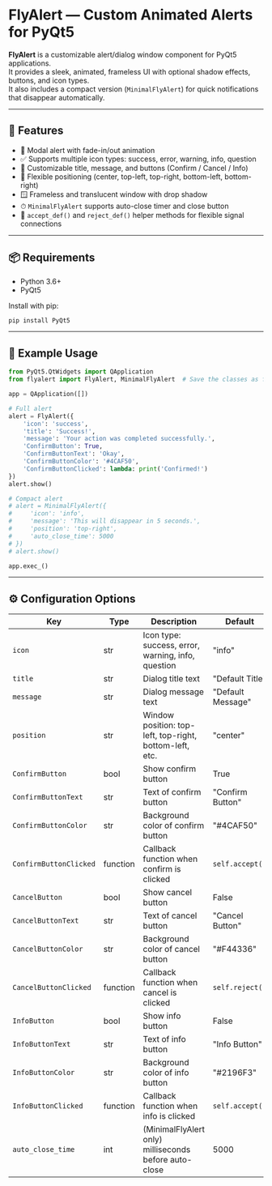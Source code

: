 # FlyAlert — Custom Animated Alerts for PyQt5

**FlyAlert** is a customizable alert/dialog window component for PyQt5 applications.  
It provides a sleek, animated, frameless UI with optional shadow effects, buttons, and icon types.  
It also includes a compact version (`MinimalFlyAlert`) for quick notifications that disappear automatically.

---

## 🚀 Features

- 🔘 Modal alert with fade-in/out animation
- ✅ Supports multiple icon types: success, error, warning, info, question
- 🎨 Customizable title, message, and buttons (Confirm / Cancel / Info)
- 🧭 Flexible positioning (center, top-left, top-right, bottom-left, bottom-right)
- 🪟 Frameless and translucent window with drop shadow
- ⏱ `MinimalFlyAlert` supports auto-close timer and close button
- 🧩 `accept_def()` and `reject_def()` helper methods for flexible signal connections

---

## 📦 Requirements

- Python 3.6+
- PyQt5

Install with pip:

```bash
pip install PyQt5
```

---

## 🧪 Example Usage

```python
from PyQt5.QtWidgets import QApplication
from flyalert import FlyAlert, MinimalFlyAlert  # Save the classes as flyalert.py

app = QApplication([])

# Full alert
alert = FlyAlert({
    'icon': 'success',
    'title': 'Success!',
    'message': 'Your action was completed successfully.',
    'ConfirmButton': True,
    'ConfirmButtonText': 'Okay',
    'ConfirmButtonColor': '#4CAF50',
    'ConfirmButtonClicked': lambda: print('Confirmed!')
})
alert.show()

# Compact alert
# alert = MinimalFlyAlert({
#     'icon': 'info',
#     'message': 'This will disappear in 5 seconds.',
#     'position': 'top-right',
#     'auto_close_time': 5000
# })
# alert.show()

app.exec_()
```

---

## ⚙️ Configuration Options

| Key                    | Type     | Description                                             | Default           |
|------------------------|----------|---------------------------------------------------------|-------------------|
| `icon`                 | str      | Icon type: success, error, warning, info, question      | "info"            |
| `title`                | str      | Dialog title text                                       | "Default Title"   |
| `message`              | str      | Dialog message text                                     | "Default Message" |
| `position`             | str      | Window position: top-left, top-right, bottom-left, etc. | "center"          |
| `ConfirmButton`        | bool     | Show confirm button                                     | True              |
| `ConfirmButtonText`    | str      | Text of confirm button                                  | "Confirm Button"  |
| `ConfirmButtonColor`   | str      | Background color of confirm button                      | "#4CAF50"         |
| `ConfirmButtonClicked` | function | Callback function when confirm is clicked               | `self.accept()`   |
| `CancelButton`         | bool     | Show cancel button                                      | False             |
| `CancelButtonText`     | str      | Text of cancel button                                   | "Cancel Button"   |
| `CancelButtonColor`    | str      | Background color of cancel button                       | "#F44336"         |
| `CancelButtonClicked`  | function | Callback function when cancel is clicked                | `self.reject()`   |
| `InfoButton`           | bool     | Show info button                                        | False             |
| `InfoButtonText`       | str      | Text of info button                                     | "Info Button"     |
| `InfoButtonColor`      | str      | Background color of info button                         | "#2196F3"         |
| `InfoButtonClicked`    | function | Callback function when info is clicked                  | `self.accept()`   |
| `auto_close_time`      | int      | (MinimalFlyAlert only) milliseconds before auto-close   | 5000              |
